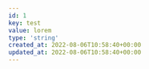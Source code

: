 ```yaml
---
id: 1
key: test
value: lorem
type: 'string'
created_at: 2022-08-06T10:58:40+00:00
updated_at: 2022-08-06T10:58:40+00:00
---
```

